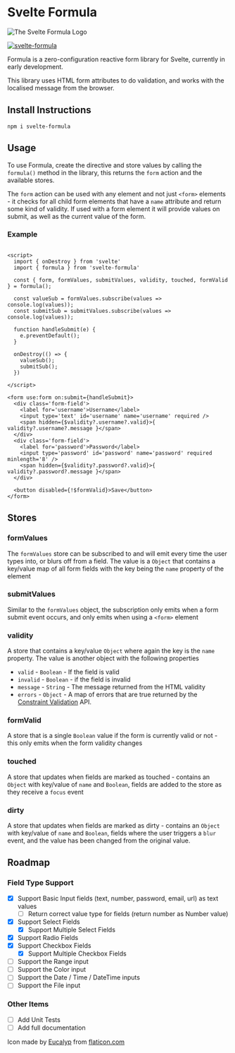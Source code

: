 # Svelte Formula

![The Svelte Formula Logo](https://raw.githubusercontent.com/tanepiper/svelte-plugins/main/packages/svelte/formula/logo.png)

[![svelte-formula](https://img.shields.io/npm/v/svelte-formula?label=svelte-formula)](https://www.npmjs.com/package/svelte-formula)

Formula is a zero-configuration reactive form library for Svelte, currently in early development.

This library uses HTML form attributes to do validation, and works with the localised message from the browser.

## Install Instructions

`npm i svelte-formula`

## Usage

To use Formula, create the directive and store values by calling the `formula()` method in the library, this returns
the `form` action and the available stores.

The `form` action can be used with any element and not just `<form>` elements - it checks for all child form elements
that have a `name` attribute and return some kind of validity. If used with a form element it will provide values on
submit, as well as the current value of the form.

### Example

```sveltehtml

<script>
  import { onDestroy } from 'svelte'
  import { formula } from 'svelte-formula'

  const { form, formValues, submitValues, validity, touched, formValid } = formula();

  const valueSub = formValues.subscribe(values => console.log(values));
  const submitSub = submitValues.subscribe(values => console.log(values));

  function handleSubmit(e) {
    e.preventDefault();
  }

  onDestroy(() => {
    valueSub();
    submitSub();
  })

</script>

<form use:form on:submit={handleSubmit}>
  <div class='form-field'>
    <label for='username'>Username</label>
    <input type='text' id='username' name='username' required />
    <span hidden={$validity?.username?.valid}>{ validity?.username?.message }</span>
  </div>
  <div class='form-field'>
    <label for='password'>Password</label>
    <input type='password' id='password' name='password' required minlength='8' />
    <span hidden={$validity?.password?.valid}>{ validity?.password?.message }</span>
  </div>

  <button disabled={!$formValid}>Save</button>
</form>
```

## Stores

### formValues

The `formValues` store can be subscribed to and will emit every time the user types into, or blurs off from a field. The
value is a `Object` that contains a key/value map of all form fields with the key being the `name` property of the
element

### submitValues

Similar to the `formValues` object, the subscription only emits when a form submit event occurs, and only emits when
using a `<form>` element

### validity

A store that contains a key/value `Object` where again the key is the `name` property. The value is another object with
the following properties

- `valid` - `Boolean` - If the field is valid
- `invalid` - `Boolean` - if the field is invalid
- `message` - `String` - The message returned from the HTML validity
- `errors` - `Object` - A map of errors that are true returned by
  the [Constraint Validation](https://developer.mozilla.org/en-US/docs/Learn/Forms/Form_validation#the_constraint_validation_api)
  API.

### formValid

A store that is a single `Boolean` value if the form is currently valid or not - this only emits when the form validity
changes

### touched

A store that updates when fields are marked as touched - contains an `Object` with key/value of `name` and `Boolean`,
fields are added to the store as they receive a `focus` event

### dirty

A store that updates when fields are marked as dirty - contains an `Object` with key/value of `name` and `Boolean`,
fields where the user triggers a `blur` event, and the value has been changed from the original value.

## Roadmap

### Field Type Support

- [x] Support Basic Input fields (text, number, password, email, url) as text values
  - [ ] Return correct value type for fields (return number as Number value)
- [x] Support Select Fields
  - [x] Support Multiple Select Fields
- [x] Support Radio Fields
- [x] Support Checkbox Fields
  - [x] Support Multiple Checkbox Fields
- [ ] Support the Range input
- [ ] Support the Color input
- [ ] Support the Date / Time / DateTime inputs
- [ ] Support the File input

### Other Items

- [ ] Add Unit Tests
- [ ] Add full documentation

Icon made by [Eucalyp](https://creativemarket.com/eucalyp) from [flaticon.com](https://www.flaticon.com)

